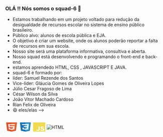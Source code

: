 ### OLÁ !! Nós somos o squad-6 👋

- Estamos trabalhando em um projeto voltado para  redução da desigualdade de recursos escolar no sistema de ensino público brasileiro.
- Público alvo: alunos de escola pública e EJA. 
- O objetivo é criar um website, onde os alunos poderão reportar a falta de recursos em sua escola.
- Nosso site será uma plataforma informativa, consultiva e aberta.
- Nosso squad está desenvolvendo e programando  o front-end e back-end.
- estamos aprendedo HTML, CSS , JAVASCRIPT E JAVA.
- squad-6 é formado por:
- líder: Samuel Rezende dos Santos
- Vice-líder: Gláucia Gomes de Oliveira Lopes 
- Júlio Cesar Fragoso de Lima 
- César Wilson da Silva 
- João Vitor Machado Cardoso 
- Rian Felix de Oliveira 
- 😄 eles/elas
-->

<div style="display: inline_block"><br>
  <img align="center" alt="HTML" height="30" width="40" src="https://raw.githubusercontent.com/devicons/devicon/master/icons/html5/html5-original.svg">
  <img align="center" alt="CSS" height="30" width="40" src="https://raw.githubusercontent.com/devicons/devicon/master/icons/css3/css3-original.svg">
  <img align="center" alt="Js" height="30" width="40" src="https://raw.githubusercontent.com/devicons/devicon/master/icons/javascript/javascript-plain.svg">
  <img align="center" alt="HTML" height="30" width="40" src="https://cdn.jsdelivr.net/gh/devicons/devicon/icons/java/java-original-wordmark.svg" />
</div>
